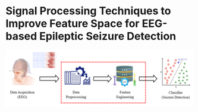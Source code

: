 # Signal Processing Techniques to Improve Feature Space for EEG-based Epileptic Seizure Detection

![Overall Project Idea](https://github.com/Kalana304/BME1473-Project/blob/main/Figures/Picture1.png)
